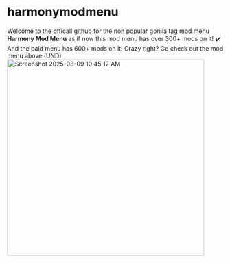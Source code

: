 # harmonymodmenu
Welcome to the officall github for the non popular gorilla tag mod menu **Harmony Mod Menu** as if now this mod menu has over 300+ mods on it! ✔️ And the paid menu has 600+ mods on it! Crazy right? Go check out the mod menu above (UND) 
<img width="459" height="459" alt="Screenshot 2025-08-09 10 45 12 AM" src="https://github.com/user-attachments/assets/4df51b31-19f2-48aa-84d2-b277a5f08f66" />

